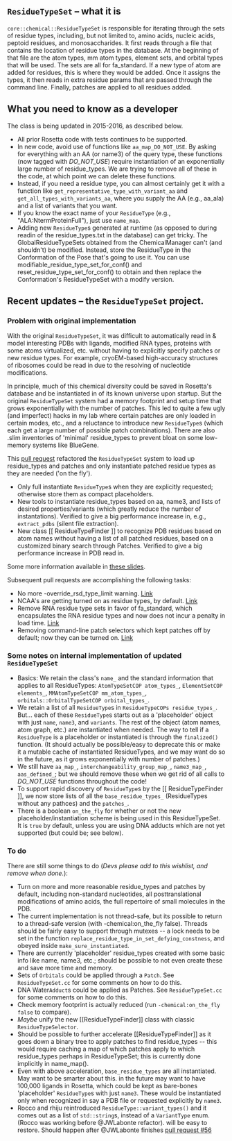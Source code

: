 ##  `ResidueTypeSet` – what it is
`core::chemical::ResidueTypeSet` is responsible for iterating through the sets of residue types, including, but not limited to, amino
acids, nucleic acids, peptoid residues, and monosaccharides.  It first reads through a file that contains the
location of residue types in the database.  At the beginning of that file are the atom types, mm atom types,
element sets, and orbital types that will be used.  The sets are all for fa_standard.  If a new type of atom are
added for residues, this is where they would be added.  Once it assigns the types, it then reads in extra residue
params that are passed through the command line.  Finally, patches are applied to all residues added.

## What you need to know as a developer
The class is being updated in 2015-2016, as described below. 
+ All prior Rosetta code with tests continues to be supported.
+ In new code, avoid use of functions like `aa_map_DO_NOT_USE`. By asking for everything with an AA (or name3) of the query type, these functions (now tagged with *DO_NOT_USE*)  require instantiation of an exponentially large number of residue_types. We are trying to remove all of these in the code, at which point we can delete these functions.
+ Instead, if you need a residue type, you can almost certainly get it with a function like `get_representative_type_with_variant_aa` and `get_all_types_with_variants_aa`, where you supply the AA (e.g., aa_ala) and a list of variants that you want.
+ If you know the exact name of your `ResidueType` (e.g., "ALA:NtermProteinFull"), just use `name_map`.
+ Adding new `ResidueType`s generated at runtime (as opposed to during readin of the residue_types.txt in the database) can get tricky. The GlobalResidueTypeSets obtained from the ChemicalManager can't (and shouldn't) be modified. Instead, store the ResidueType in the Conformation of the Pose that's going to use it. You can use modifiable_residue_type_set_for_conf() and reset_residue_type_set_for_conf() to obtain and then replace the Conformation's ResidueTypeSet with a modify version.

## Recent updates – the `ResidueTypeSet` project.
### Problem with original implementation
With the original `ResidueTypeSet`, it was difficult to automatically read in & model interesting PDBs with ligands, modified RNA types, proteins with some atoms virtualized, etc. without having to explicitly specify patches or new residue types. For example, cryoEM-based high-accuracy structures of ribosomes could be read in due to the resolving of nucleotide modifications.

In principle, much of this chemical diversity could be saved in Rosetta's database and be instantiated in of its known universe upon startup. But the original `ResidueTypeSet` system had a memory footprint and setup time that grows exponentially with the number of patches. This led to quite a few ugly (and imperfect) hacks in my lab where certain patches are only loaded in certain modes, etc., and a reluctance to introduce new `ResidueType`s (which each get a large number of possible patch combinations). There are also .slim inventories of 'minimal' residue_types to prevent bloat on some low-memory systems like BlueGene.

This [pull request](https://github.com/RosettaCommons/main/pull/591) refactored the `ResidueTypeSet` system to load up residue_types and patches and only instantiate patched residue types as they are needed ('on the fly').

+ Only full instantiate `ResidueType`s when they are explicitly requested; otherwise store them as compact placeholders.
+ New tools to instantiate residue_types based on aa, name3, and lists of desired properties/variants (which greatly reduce the number of instantations). Verified to give a big performance increase in, e.g., `extract_pdbs` (silent file extraction).
+ New class [[ ResidueTypeFinder ]] to recognize PDB residues based on atom names without having a list of all patched residues, based on a customized binary search through Patches. Verified to give a big performance increase in PDB read in.

Some more information available in [these slides](https://dl.dropboxusercontent.com/u/21569020/Das_preRosettaCon2015_ResidueTypeSet.pdf).

 Subsequent pull requests are accomplishing the following tasks:
+ No more -override_rsd_type_limit warning. [Link](https://github.com/RosettaCommons/main/pull/725)
+ NCAA's are getting turned on as residue types, by default. [Link](https://github.com/RosettaCommons/main/pull/722)
+ Remove RNA residue type sets in favor of fa_standard, which encapsulates the RNA residue types and now does not incur a penalty in load time. [Link](https://github.com/RosettaCommons/main/pull/745)
+ Removing command-line patch selectors which kept patches off by default; now they can be turned on. [Link](https://github.com/RosettaCommons/main/pull/756)

### Some notes on internal implementation of updated `ResidueTypeSet`
+ Basics: We retain the class's `name_` and the standard information that applies to all ResidueTypes: 	`AtomTypeSetCOP atom_types_`, `ElementSetCOP elements_`, `MMAtomTypeSetCOP mm_atom_types_`, `orbitals::OrbitalTypeSetCOP orbital_types_`.
+ We retain a list of all `ResidueType`s in `ResidueTypeCOPs residue_types_`. But... each of these `ResidueType`s starts out as a 'placeholder' object with just `name`, `name3`, and `variants`. The rest of the object (atom names, atom graph, etc.) are instantiated when needed. The way to tell if a `ResidueType` is a placeholder or instantiated is through the `finalized()` function. (It should actually be possible/easy to deprecate this or make it a mutable cache of instantiated ResidueTypes, and we may want do so in the future, as it grows exponentially with number of patches.)
+ We still have `aa_map_`, `interchangeability_group_map_`, `name3_map_`, `aas_defined_`; but we should remove these when we get rid of all calls to *DO_NOT_USE* functions throughout the code!
+ To support rapid discovery of `ResidueType`s by the [[ ResidueTypeFinder ]], we now store lists of all the `base_residue_types_` (ResidueTypes without any pathces) and the `patches_`.
+ There is a boolean `on_the_fly` for whether or not the new placeholder/instantiation scheme is being used in this ResidueTypeSet. It is `true`  by default, unless you are using DNA adducts which are not yet supported (but could be; see below).

### To do
There are still some things to do (*Devs please add to this wishlist, and remove when done.*):
+ Turn on more and more reasonable residue_types and patches by default, including non-standard nucleotides, all posttranslational modifications of amino acids, the full repertoire of small molecules in the PDB.
+ The current implementation is not thread-safe, but its possible to return to a thread-safe version (with -chemical:on_the_fly false). Threads should be fairly easy to support through mutexes -- a lock needs to be set in the function `replace_residue_type_in_set_defying_constness`, and obeyed inside `make_sure_instantiated`.
+ There are currently 'placeholder' residue_types created with some basic info like name, name3, etc.; should be possible to not even create these and save more time and memory.
+ Sets of `Orbitals` could be applied through a `Patch`. See `ResidueTypeSet.cc` for some comments on how to do this.
+ DNA Water`Adduct`s could be applied as Patches. See `ResidueTypeSet.cc` for some comments on how to do this.
+ Check memory footprint is actually reduced (run `-chemical:on_the_fly false` to compare).
+ _Maybe_ unify the new [[ResidueTypeFinder]] class with classic `ResidueTypeSelector`.
+ Should be possible to further accelerate [[ResidueTypeFinder]] as it goes down a binary tree to apply patches to find residue_types -- this would require caching a map of which patches apply to which residue_types perhaps in ResidueTypeSet; this is currently done implicitly in name_map().
+ Even with above acceleration, `base_residue_types` are all instantiated. May want to be smarter about this.
       in the future may want to have 100,000 ligands in Rosetta, which could be kept as bare-bones
       'placeholder' `ResidueType`s with just `name3`. These would be instantiated only when recognized
       in say a PDB file or requested explicitly by `name3`.
+ Rocco and rhiju reintroduced `ResidueType::variant_types()` and it comes out as a list of `std::string`s, instead of a `VariantType` enum. (Rocco was working before @JWLabonte refactor). will be easy to restore. Should happen after @JWLabonte finishes [pull request #56](https://github.com/RosettaCommons/main/pull/56)